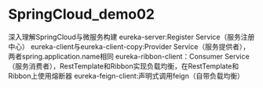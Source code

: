 # SpringCloud_demo02
深入理解SpringCloud与微服务构建
eureka-server:Register Service（服务注册中心）
eureka-client与eureka-client-copy:Provider Service（服务提供者），两者spring.application.name相同
eureka-ribbon-client：Consumer Service（服务消费者），RestTemplate和Ribbon实现负载均衡，在RestTemplate和Ribbon上使用熔断器
eureka-feign-client:声明式调用feign（自带负载均衡）
